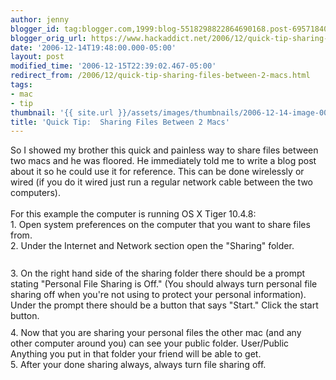 ```yaml
---
author: jenny
blogger_id: tag:blogger.com,1999:blog-5518298822864690168.post-6957184030805343156
blogger_orig_url: https://www.hackaddict.net/2006/12/quick-tip-sharing-files-between-2-macs.html
date: '2006-12-14T19:48:00.000-05:00'
layout: post
modified_time: '2006-12-15T22:39:02.467-05:00'
redirect_from: /2006/12/quick-tip-sharing-files-between-2-macs.html
tags:
- mac
- tip
thumbnail: '{{ site.url }}/assets/images/thumbnails/2006-12-14-image-0000.jpg'
title: 'Quick Tip:  Sharing Files Between 2 Macs'
---
```


So I showed my brother this quick and painless way to share files between two macs and he was floored.  He immediately told me to write a blog post about it so he could use it for reference.  This can be done wirelessly or wired (if you do it wired just run a regular network cable between the two computers).<br /><br />For this example the computer is running OS X Tiger 10.4.8:<br />1.  Open system preferences on the computer that you want to share files from.<br />2. Under the Internet and Network section open the "Sharing" folder.<br /><a onblur="try {parent.deselectBloggerImageGracefully();} catch(e) {}" href="http://bp2.blogger.com/_Gj3xvk4ycVs/RYHyZnxxCOI/AAAAAAAAAA8/Z6YszCumsuc/s1600-h/sys.jpg"><img style="margin: 0px auto 10px; display: block; text-align: center; cursor: pointer;" src="http://bp2.blogger.com/_Gj3xvk4ycVs/RYHyZnxxCOI/AAAAAAAAAA8/Z6YszCumsuc/s320/sys.jpg" alt="" id="BLOGGER_PHOTO_ID_5008550782601070818" border="0" /></a><br />3.  On the right hand side of the sharing folder there should be a prompt stating "Personal File Sharing is Off."  (You should always turn personal file sharing off when you're not using to protect your personal information).  Under the prompt there should be a button that says "Start."  Click the start button.<br /><a onblur="try {parent.deselectBloggerImageGracefully();} catch(e) {}" href="http://bp0.blogger.com/_Gj3xvk4ycVs/RYHzBHxxCPI/AAAAAAAAABE/DVjdtytOJcQ/s1600-h/off.jpg"><img style="margin: 0px auto 10px; display: block; text-align: center; cursor: pointer;" src="http://bp0.blogger.com/_Gj3xvk4ycVs/RYHzBHxxCPI/AAAAAAAAABE/DVjdtytOJcQ/s320/off.jpg" alt="" id="BLOGGER_PHOTO_ID_5008551461205903602" border="0" /></a>4. Now that you are sharing your personal files the other mac (and any other computer around you) can see your public folder.  User/Public  Anything you put in that folder your friend will be able to get.<br />5. After your done sharing always, always turn file sharing off.